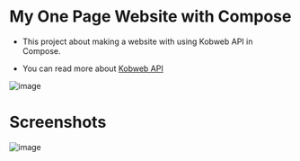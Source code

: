 # My One Page Website with Compose

- This project about making a website with using Kobweb API in Compose.

- You can read more about <a href="https://kobweb.varabyte.com/"> Kobweb API </a>

![image](https://github.com/kaaneneskpc/MyWebSiteWithCompose/assets/32849662/8df371c0-8780-443a-9b07-4f5f369415c2)


  # Screenshots

  ![image](https://github.com/kaaneneskpc/MyWebSiteWithCompose/assets/32849662/544cb293-e9c2-4f46-868e-9394b38856b1)
